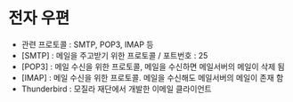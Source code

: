 # 전자 우편
- 관련 프로토콜 : SMTP, POP3, IMAP 등
- [SMTP] : 메일을 주고받기 위한 프로토콜 / 포트번호 : 25
- [POP3] : 메일 수신을 위한 프로토콜, 메일을 수신하면 메일서버의 메일이 삭제 됨
- [IMAP] : 메일 수신을 위한 프로토콜. 메일을 수신해도 메일서버의 메일이 존재 함
- Thunderbird : 모질라 재단에서 개발한 이메일 클라이언트
